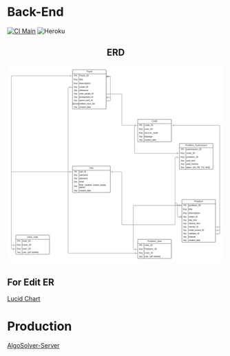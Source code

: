# Back-End
  [![CI Main](https://github.com/AlgoSolver/server/actions/workflows/node.js.yml/badge.svg)](https://github.com/AlgoSolver/server/actions/workflows/node.js.yml)    ![Heroku](https://img.shields.io/badge/CD-passing-success.svg?logo=heroku&colorA=79589f&logoColor=white)
<h2 align="center"> ERD </h2>

<p align="center"> 
  <img src="V1.0.png" />
</p>

## For Edit ER
[Lucid Chart](https://lucid.app/lucidchart/invitations/accept/963cae70-9c0d-404d-9958-65b8d3d9c283)

# Production
[AlgoSolver-Server](https://algosolver-server.herokuapp.com)
